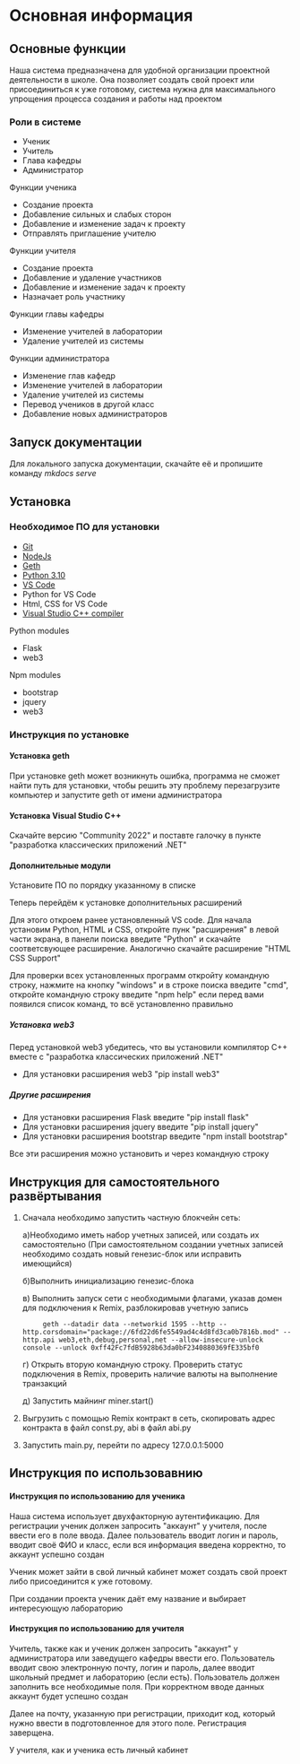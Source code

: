 # Основная информация

## Основные функции

Наша система предназначена для удобной организации проектной деятельности в школе. Она позволяет создать свой проект или присоединиться к уже готовому, система нужна для максимального упрощения процесса создания и работы над проектом

### Роли в системе

* Ученик
* Учитель
* Глава кафедры 
* Администратор


Функции ученика

* Создание проекта
* Добавление сильных и слабых сторон
* Добавление и изменение задач к проекту
* Отправлять приглашение учителю    


Функции учителя

* Создание проекта
* Добавление и удаление участников
* Добавление и изменение задач к проекту
* Назначает роль участнику 


Функции главы кафедры

* Изменение  учителей в лаборатории
* Удаление учителей из системы


Функции администратора

* Изменение глав кафедр
* Изменение  учителей в лаборатории
* Удаление учителей из системы
* Перевод учеников в другой класс
* Добавление новых администраторов


## Запуск документации 
Для локального запуска документации, скачайте её и пропишите команду *mkdocs serve*



## Установка 

### Необходимое ПО для установки

* [Git](https://git-scm.com/download/win)
* [NodeJs](https://nodejs.org/ru/download/)
* [Geth](https://geth.ethereum.org/downloads/)
* [Python 3.10](https://www.python.org/downloads/)
* [VS Code](https://code.visualstudio.com/download)
* Python for VS Code
* Html, CSS for VS Code
* [Visual Studio C++ compiler](https://visualstudio.microsoft.com/ru/vs/features/cplusplus/)

Python modules

* Flask
* web3

Npm modules

* bootstrap
* jquery
* web3

### Инструкция по установке

#### Установка geth
При установке geth может возникнуть ошибка, программа не сможет найти путь для установки, чтобы решить эту проблему перезагрузите компьютер и запустите geth от имени администратора

#### Установка Visual Studio C++
Cкачайте версию "Community 2022" и поставте галочку в пункте 
"разработка классических приложений .NET"
#### Дополнительные модули
Установите ПО по порядку указанному в списке

Теперь перейдём к установке дополнительных расширений

Для этого откроем ранее установленный VS code.
Для начала установим Python, HTML и CSS, откройте пунк "расширения" в левой части экрана, в панели поиска введите "Python" и скачайте соответсвующее расширение. Аналогично скачайте расширение "HTML CSS Support"

Для проверки всех установленных программ откройту командную строку, нажмите на кнопку "windows" и в строке поиска введите "cmd", откройте командную строку введите "npm help" если перед вами появился список команд, то всё установленно правильно


##### Установка web3
Перед установкой web3 убедитесь, что вы установили компилятор C++ вместе с "разработка классических приложений .NET"

* Для установки расширения web3 "pip install web3"


##### Другие расширения
* Для установки расширения Flask введите "pip install flask"
* Для установки расширения jquery введите "pip install jquery"
* Для установки расширения bootstrap введите "npm install bootstrap"

Все эти расширения можно установить и через командную строку


## Инструкция для самостоятельного развёртывания
1) Сначала необходимо запустить частную блокчейн сеть:

   а)Необходимо иметь набор учетных записей, или создать их самостоятельно (При   самостоятельном создании учетных записей необходимо создать новый генезис-блок или исправить имеющийся)

   б)Выполнить инициализацию генезис-блока 

   в) Выполнить запуск сети с необходимыми флагами, указав домен для подключения к Remix, разблокировав учетную запись
   
            geth --datadir data --networkid 1595 --http --http.corsdomain="package://6fd22d6fe5549ad4c4d8fd3ca0b7816b.mod" --http.api web3,eth,debug,personal,net --allow-insecure-unlock console --unlock 0xff42Fc7fdB5928b63da0bF2340880369fE335bf0

            
   г) Открыть вторую командную строку. Проверить статус подключения в Remix, проверить наличие валюты на выполнение транзакций
    
   д) Запустить майнинг
            miner.start()

2) Выгрузить с помощью Remix контракт в сеть, скопировать адрес контракта в файл const.py, abi в файл abi.py

3) Запустить main.py, перейти по адресу 127.0.0.1:5000

## Инструкция по использовавнию

#### Инструкция по использованию для ученика
Наша система использует двухфакторную аутентификацию. Для регистрации ученик должен запросить "аккаунт" у учителя, после ввести его в поле ввода. 
Далее пользователь вводит логин и пароль, вводит своё ФИО и класс, если вся информация введена корректно, то аккаунт успешно создан

Ученик может зайти в свой личный кабинет может создать свой проект либо присоединится к уже готовому.

При создании проекта ученик даёт ему название и выбирает интересующую лабораторию


#### Инструкция по использованию для учителя
Учитель, также как и ученик должен запросить "аккаунт" у администратора или заведущего кафедры
ввести его.
Пользователь вводит свою электронную почту, логин и пароль, далее вводит школьный предмет и лабораторию (если есть). Пользователь должен заполнить все необходимые поля. При корректном вводе данных аккаунт будет успешно создан

Далее на почту, указанную при регистрации, приходит код, который нужно ввести в подготовленное для этого поле. Регистрация заверщена.

У учителя, как и ученика есть личный кабинет
